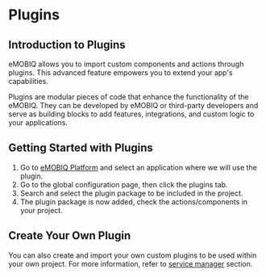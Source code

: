 # Plugins

## Introduction to Plugins

eMOBIQ allows you to import custom components and actions through plugins. This advanced feature empowers you to extend your app's capabilities.

Plugins are modular pieces of code that enhance the functionality of the eMOBIQ. They can be developed by eMOBIQ or third-party developers and serve as building blocks to add features, integrations, and custom logic to your applications.

## Getting Started with Plugins

1. Go to [eMOBIQ Platform](https://app.emobiq.com/) and select an application where we will use the plugin.
2. Go to the global configuration page, then click the plugins tab.
3. Search and select the plugin package to be included in the project.
4. The plugin package is now added, check the actions/components in your project.

## Create Your Own Plugin
You can also create and import your own custom plugins to be used within your own project. For more information, refer to [service manager](../2-9-2-service-manager/service-manager.md) section.